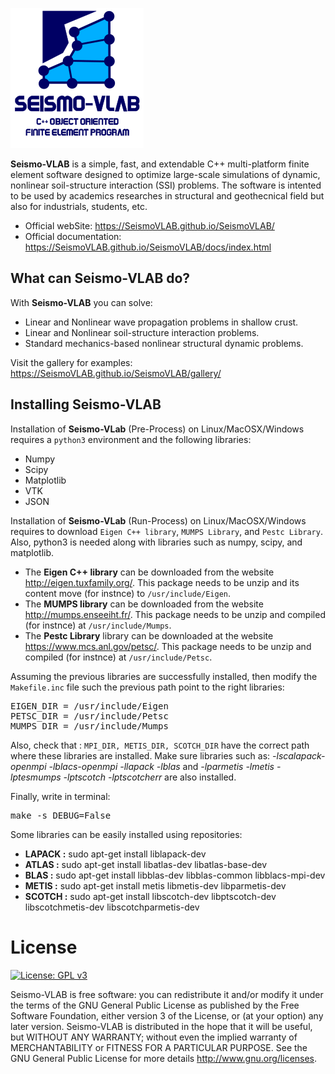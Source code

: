 ![SeismoVLAB Logo](Logo.png)

**Seismo-VLAB** is a simple, fast, and extendable C++ multi-platform finite element software designed to optimize large-scale simulations of dynamic, nonlinear soil-structure interaction (SSI) problems. The software is intented to be used by academics researches in structural and geothecnical field but also for industrials, students, etc.

* Official webSite: https://SeismoVLAB.github.io/SeismoVLAB/
* Official documentation: https://SeismoVLAB.github.io/SeismoVLAB/docs/index.html

What can Seismo-VLAB do?
------------------------
With **Seismo-VLAB** you can solve:

* Linear and Nonlinear wave propagation problems in shallow crust.
* Linear and Nonlinear soil-structure interaction problems.
* Standard mechanics-based nonlinear structural dynamic problems.

Visit the gallery for examples: https://SeismoVLAB.github.io/SeismoVLAB/gallery/

Installing Seismo-VLAB
----------------------
Installation of **Seismo-VLab** (Pre-Process) on Linux/MacOSX/Windows requires a `python3` environment and the following libraries:

* Numpy
* Scipy
* Matplotlib
* VTK
* JSON

Installation of **Seismo-VLab** (Run-Process) on Linux/MacOSX/Windows requires to download `Eigen C++ library`, `MUMPS Library`, and `Pestc Library`. Also, python3 is needed along with libraries such as numpy, scipy, and matplotlib.

* The **Eigen C++ library** can be downloaded from the website http://eigen.tuxfamily.org/. This package needs to be unzip and its content move (for instnce) to `/usr/include/Eigen`. 
* The **MUMPS library** can be downloaded from the website http://mumps.enseeiht.fr/. This package needs to be unzip and compiled (for instnce) at `/usr/include/Mumps`.
* The **Pestc Library** library can be downloaded at the website https://www.mcs.anl.gov/petsc/. This package needs to be unzip and compiled (for instnce) at `/usr/include/Petsc`.

Assuming the previous libraries are successfully installed, then modify the `Makefile.inc` file such the previous path point to the right libraries:

<pre>
EIGEN_DIR = /usr/include/Eigen
PETSC_DIR = /usr/include/Petsc
MUMPS_DIR = /usr/include/Mumps
</pre>

Also, check that : `MPI_DIR, METIS_DIR, SCOTCH_DIR` have the correct path where these libraries are installed. Make sure libraries such as: *-lscalapack-openmpi -lblacs-openmpi -llapack -lblas* and *-lparmetis -lmetis -lptesmumps -lptscotch -lptscotcherr* are also installed.

Finally, write in terminal:
<pre>
make -s DEBUG=False
</pre>

Some libraries can be easily installed using repositories:
* **LAPACK :** sudo apt-get install liblapack-dev
* **ATLAS  :** sudo apt-get install libatlas-dev libatlas-base-dev
* **BLAS   :** sudo apt-get install libblas-dev libblas-common libblacs-mpi-dev
* **METIS  :** sudo apt-get install metis libmetis-dev libparmetis-dev
* **SCOTCH :** sudo apt-get install libscotch-dev libptscotch-dev libscotchmetis-dev libscotchparmetis-dev

License
=======

[![License: GPL v3](https://img.shields.io/badge/License-GPLv3-blue.svg)](https://www.gnu.org/licenses/gpl-3.0)

Seismo-VLAB is free software: you can redistribute it and/or modify it under the terms of the GNU General Public License as published by the Free Software Foundation, either version 3 of the License, or (at your option) any later version.
Seismo-VLAB is distributed in the hope that it will be useful, but WITHOUT ANY WARRANTY; without even the implied warranty of MERCHANTABILITY or FITNESS FOR A PARTICULAR PURPOSE. See the GNU General Public License for more details http://www.gnu.org/licenses.

<!---
Citation
========
To cite Seismo-VLAB, please use :

Kusanovic Danilo, Seylabi Elnaz, Kottke Albert, and Asimaki Domniki (2020). Seismo-Vlab: A parallel object-oriented platform for reliable nonlinear seismic wave propagation and soil-structure interaction simulation. *Computers and Geotechnics*. [![DOI](https://img.shields.io/badge/DOI-10.1016/j.cma.2009.08.016-green.svg)](https://doi.org/10.1016/j.cma.2009.08.016)

```
@article{Kusanovic2020SeismoVLab,
title   = {Seismo-VLAB: A parallel object-oriented platform for reliable nonlinear seismic wave propagation and soil-structure interaction simulation.},
author  = {Kusanovic Danilo and Seylabi Elnaz and Kottke Albert and Asimaki Domniki},
journal = {To be submitted to Computer Methods in Applied Mechanics and Engineering},
volume  = {},
number  = {},
pages   = {},
year    = {2020},
issn    = {},
doi     = {},
url     = {}
}
```

Kusanovic Danilo, Seylabi Elnaz, and Asimaki Domniki (2021). Seismo-VLAB: A parallel C++ finite element software for structural and soil mechanics. *The Journal of Open Source Software*. [![DOI](https://img.shields.io/badge/DOI-10.1016/j.cma.2009.08.016-green.svg)](https://doi.org/10.1016/j.cma.2009.08.016)

```
@article{Kusanovic2021SeismoVLab,
title   = {Seismo-VLAB: A parallel C++ finite element software for structural and soil mechanics.},
author  = {Kusanovic Danilo and Seylabi Elnaz and Asimaki Domniki},
journal = {To be submitted to SoftwareX},
volume  = {},
number  = {},
pages   = {},
year    = {2021},
issn    = {},
doi     = {},
url     = {}
}
```
--->
